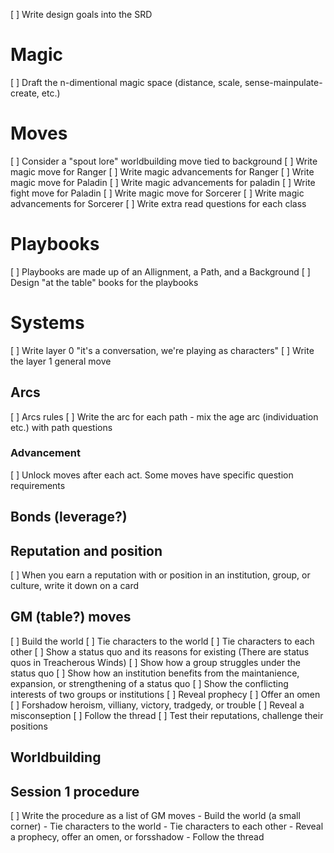 [ ] Write design goals into the SRD

# Magic

[ ] Draft the n-dimentional magic space (distance, scale, sense-mainpulate-create, etc.)

# Moves

[ ] Consider a "spout lore" worldbuilding move tied to background
[ ] Write magic move for Ranger
[ ] Write magic advancements for Ranger
[ ] Write magic move for Paladin
[ ] Write magic advancements for paladin
[ ] Write fight move for Paladin
[ ] Write magic move for Sorcerer
[ ] Write magic advancements for Sorcerer
[ ] Write extra read questions for each class

# Playbooks

[ ] Playbooks are made up of an Allignment, a Path, and a Background
[ ] Design "at the table" books for the playbooks

# Systems

[ ] Write layer 0 "it's a conversation, we're playing as characters"
[ ] Write the layer 1 general move

## Arcs

[ ] Arcs rules
[ ] Write the arc for each path
    - mix the age arc (individuation etc.) with path questions

### Advancement

[ ] Unlock moves after each act. Some moves have specific question requirements

## Bonds (leverage?)

## Reputation and position

[ ] When you earn a reputation with or position in an institution, group, or culture, write it down on a card

## GM (table?) moves

[ ] Build the world
[ ] Tie characters to the world
[ ] Tie characters to each other
[ ] Show a status quo and its reasons for existing (There are status quos in Treacherous Winds)
[ ] Show how a group struggles under the status quo
[ ] Show how an institution benefits from the maintanience, expansion, or strengthening of a status quo
[ ] Show the conflicting interests of two groups or institutions
[ ] Reveal prophecy
[ ] Offer an omen
[ ] Forshadow heroism, villiany, victory, tradgedy, or trouble
[ ] Reveal a misconseption
[ ] Follow the thread
[ ] Test their reputations, challenge their positions

## Worldbuilding

## Session 1 procedure

[ ] Write the procedure as a list of GM moves
    - Build the world (a small corner)
    - Tie characters to the world
    - Tie characters to each other
    - Reveal a prophecy, offer an omen, or forsshadow
    - Follow the thread
 
